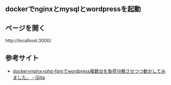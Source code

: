 ## dockerでnginxとmysqlとwordpressを起動

## ページを開く
http://localhost:3000/

## 参考サイト
- [docker×nginx×php-fpmでwordpress複数台を負荷分散させつつ動かしてみました。 - Qiita](https://qiita.com/a1k4r/items/c1cd23a15ed01c15fe1d)